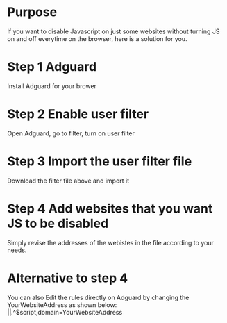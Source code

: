 # Purpose
If you want to disable Javascript on just some websites without turning JS on and off everytime on the browser, here is a solution for you.
# Step 1 Adguard
Install Adguard for your brower
# Step 2 Enable user filter
Open Adguard, go to filter, turn on user filter
# Step 3 Import the user filter file
Download the filter file above and import it
# Step 4 Add websites that you want JS to be disabled
Simply revise the addresses of the webistes in the file according to your needs.
# Alternative to step 4
You can also Edit the rules directly on Adguard by changing the YourWebsiteAddress as shown below:
||*.*^$script,domain=YourWebsiteAddress

